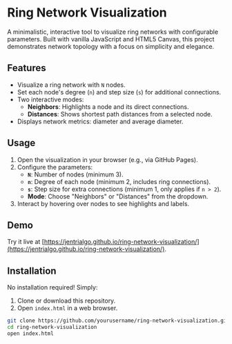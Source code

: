 # Ring Network Visualization

A minimalistic, interactive tool to visualize ring networks with configurable parameters.
Built with vanilla JavaScript and HTML5 Canvas, this project demonstrates network topology
with a focus on simplicity and elegance.

## Features
- Visualize a ring network with `N` nodes.
- Set each node's degree (`n`) and step size (`s`) for additional connections.
- Two interactive modes:
  - **Neighbors**: Highlights a node and its direct connections.
  - **Distances**: Shows shortest path distances from a selected node.
- Displays network metrics: diameter and average diameter.

## Usage
1. Open the visualization in your browser (e.g., via GitHub Pages).
2. Configure the parameters:
   - **`N`**: Number of nodes (minimum 3).
   - **`n`**: Degree of each node (minimum 2, includes ring connections).
   - **`s`**: Step size for extra connections (minimum 1, only applies if `n > 2`).
   - **Mode**: Choose "Neighbors" or "Distances" from the dropdown.
3. Interact by hovering over nodes to see highlights and labels.

## Demo
Try it live at
[https://jentrialgo.github.io/ring-network-visualization/](https://jentrialgo.github.io/ring-network-visualization/).

## Installation
No installation required! Simply:
1. Clone or download this repository.
2. Open `index.html` in a web browser.

```bash
git clone https://github.com/yourusername/ring-network-visualization.git
cd ring-network-visualization
open index.html